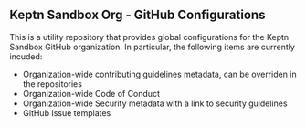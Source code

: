 ## Keptn Sandbox Org - GitHub Configurations

This is a utility repository that provides global configurations for the Keptn Sandbox GitHub organization.
In particular, the following items are currently incuded:

* Organization-wide contributing guidelines metadata, can be overriden in the repositories
* Organization-wide Code of Conduct
* Organization-wide Security metadata with a link to security guidelines
* GitHub Issue templates


